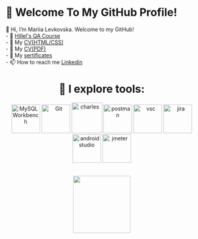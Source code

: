 <h1>👋 Welcome To My GitHub Profile!</h1>
👋 Hi, I’m Mariia Levkovska. Welcome to my GitHub!<br>
- 🌱 <a href="https://certificate.ithillel.ua/ru/view/23137477">Hillel's QA Course</a> <br>
- 🌱 My <a href="https://levkovska.netlify.app/">CV(HTML/CSS)</a> <br>
- 🌱 My <a href="https://drive.google.com/file/d/1-yIeEOlT92HYFnGH8XjV1RoJZXdLjnK-/view?usp=sharing">CV(PDF)</a> <br>
- 🌱 My <a href="https://drive.google.com/drive/folders/10Hg6fJYMYIhniY496z-q46Xd9s3Q9oPw?usp=sharing">sertificates</a> <br>
- 📫 How to reach me <a href="https://www.linkedin.com/in/mariia-levkovska/">Linkedin</a> <br>

 <h1 align="center">🔷 I explore tools: <br></h1>
<div align="center">
<img alt="MySQL Workbench" height="75px" src="https://user-images.githubusercontent.com/22035682/165832548-2ed55e69-4c99-401c-825b-c4f2c69c4d4b.png" />
<img alt="Git" height="75px" src="https://user-images.githubusercontent.com/22035682/165832234-c181f4aa-8c07-4c09-b357-989ae71deda2.png" />
<img alt="charles" height="80px"  src="https://user-images.githubusercontent.com/22035682/165832039-e1fc0c69-0731-47e0-8ca2-394d762ac44b.png" />
<img alt="postman" height="75px"  src="https://user-images.githubusercontent.com/22035682/165832584-8a7093e1-37bb-42c4-8908-9f3ecadaadb0.png" />
<img alt="vsc" height="75px"  src="https://user-images.githubusercontent.com/22035682/165833460-d7da6145-47c9-4d50-b0f9-ade1b649db71.png" />
<img alt="jira" height="75px"  src="https://user-images.githubusercontent.com/22035682/165833198-d2882739-3e8e-4419-a3ed-0ce3b0004e41.png" />
<img alt="android studio" height="75px" src="https://user-images.githubusercontent.com/22035682/167261961-2f8bf384-9ff3-4f20-a252-068fb93a0950.png" />
 <img alt="jmeter" height="75px" src="https://user-images.githubusercontent.com/22035682/168126620-04e01a28-a803-4a71-8f2a-8be3e557eadc.png" />
</div>
<br>

<p align="center">
<a href="https://github.com/Mariia30/github-readme-stats">
<img height=150 src="https://github-readme-stats.vercel.app/api/top-langs/?username=Mariia30&layout=compact" /></a>
</p>
